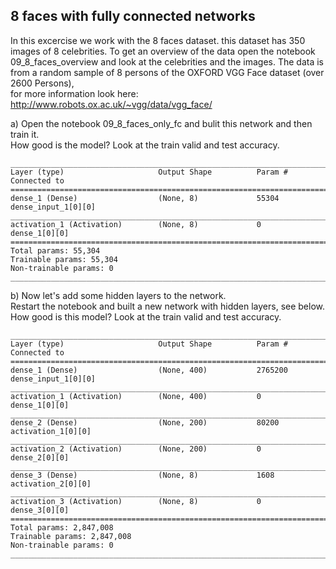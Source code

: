 ## 8 faces with fully connected networks

In this excercise we work with the 8 faces dataset. this dataset has 350 images of 8 celebrities. To get an overview of the data open the notebook  
09_8_faces_overview and look at the celebrities and the images. The data is from a random sample of 8 persons  of the OXFORD VGG Face dataset (over 2600 Persons),  
for more information look here: http://www.robots.ox.ac.uk/~vgg/data/vgg_face/

a) Open the notebook 09_8_faces_only_fc and bulit this network and then train it.  
How good is the model? Look at the train valid and test accuracy.
```
____________________________________________________________________________________________________
Layer (type)                     Output Shape          Param #     Connected to                     
====================================================================================================
dense_1 (Dense)                  (None, 8)             55304       dense_input_1[0][0]              
____________________________________________________________________________________________________
activation_1 (Activation)        (None, 8)             0           dense_1[0][0]                    
====================================================================================================
Total params: 55,304
Trainable params: 55,304
Non-trainable params: 0
____________________________________________________________________________________________________
```
b) Now let's add some hidden layers to the network.  
Restart the notebook and built a new network with hidden layers, see below.  
How good is this model? Look at the train valid and test accuracy.
```
____________________________________________________________________________________________________
Layer (type)                     Output Shape          Param #     Connected to                     
====================================================================================================
dense_1 (Dense)                  (None, 400)           2765200     dense_input_1[0][0]              
____________________________________________________________________________________________________
activation_1 (Activation)        (None, 400)           0           dense_1[0][0]                    
____________________________________________________________________________________________________
dense_2 (Dense)                  (None, 200)           80200       activation_1[0][0]               
____________________________________________________________________________________________________
activation_2 (Activation)        (None, 200)           0           dense_2[0][0]                    
____________________________________________________________________________________________________
dense_3 (Dense)                  (None, 8)             1608        activation_2[0][0]               
____________________________________________________________________________________________________
activation_3 (Activation)        (None, 8)             0           dense_3[0][0]                    
====================================================================================================
Total params: 2,847,008
Trainable params: 2,847,008
Non-trainable params: 0
____________________________________________________________________________________________________
```
